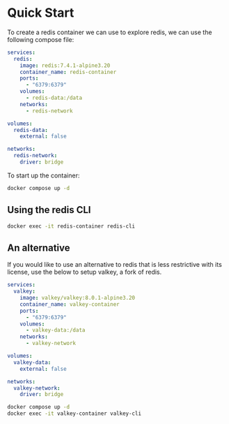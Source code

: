 # Quick Start

To create a redis container we can use to explore redis, we can use the following compose file:

```yaml
services:
  redis:
    image: redis:7.4.1-alpine3.20
    container_name: redis-container
    ports:
      - "6379:6379"
    volumes:
      - redis-data:/data
    networks:
      - redis-network

volumes:
  redis-data:
    external: false

networks:
  redis-network:
    driver: bridge
```

To start up the container:

```bash
docker compose up -d
```

## Using the redis CLI

```bash
docker exec -it redis-container redis-cli
```

## An alternative

If you would like to use an alternative to redis that is less restrictive with its license, use the below to setup valkey, a fork of redis.

```yaml
services:
  valkey:
    image: valkey/valkey:8.0.1-alpine3.20
    container_name: valkey-container
    ports:
      - "6379:6379"
    volumes:
      - valkey-data:/data
    networks:
      - valkey-network

volumes:
  valkey-data:
    external: false

networks:
  valkey-network:
    driver: bridge
```

```bash
docker compose up -d
docker exec -it valkey-container valkey-cli
```
